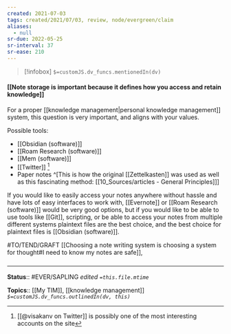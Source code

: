 ```yaml
---
created: 2021-07-03
tags: created/2021/07/03, review, node/evergreen/claim
aliases:
  - null
sr-due: 2022-05-25
sr-interval: 37
sr-ease: 210
---
```

> [!infobox]
`$=customJS.dv_funcs.mentionedIn(dv)`

#### [[Note storage is important because it defines how you access and retain knowledge]] 

For a proper [[knowledge management|personal knowledge management]] system, this question is very important, and aligns with your values. 

Possible tools:
- [[Obsidian (software)]] 
- [[Roam Research (software)]]
- [[Mem (software)]]
- [[Twitter]] [^1]
- Paper notes ^[This is how the original [[Zettelkasten]] was used as well as this fascinating method: [[10_Sources/articles - General Principles]]]

If you would like to easily access your notes anywhere without hassle and have lots of easy interfaces to work with, [[Evernote]] or [[Roam Research (software)]] would be very good options, but if you would like to be able to use tools like [[Git]], scripting, or be able to access your notes from multiple different systems plaintext files are the best choice, and the best choice for plaintext files is [[Obsidian (software)]].

#TO/TEND/GRAFT [[Choosing a note writing system is choosing a system for thought#I need to know my notes are safe]], 

### <hr class="footnote"/>

**Status**:: #EVER/SAPLING
*edited `=this.file.mtime`*

**Topics**:: [[My TIM]], [[knowledge management]]
*`$=customJS.dv_funcs.outlinedIn(dv, this)`*

[^1]: [[@visakanv on Twitter]] is possibly one of the most interesting accounts on the site
